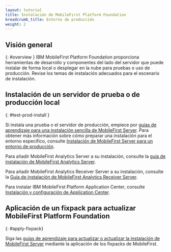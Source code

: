 ```yaml
---
layout: tutorial
title: Instalación de MobileFirst Platform Foundation
breadcrumb_title: Entorno de producción 
weight: 2
---
```

<!-- NLS_CHARSET=UTF-8 -->
## Visión general
{: #overview }
IBM MobileFirst Platform Foundation proporciona herramientas de desarrollo y componentes del lado del servidor que puede instalar de forma local o desplegar en la nube para pruebas o uso de producción. Revise los temas de instalación adecuados para el escenario de instalación.

## Instalación de un servidor de prueba o de producción local
{: #test-prod-install }

Si instala una prueba o el servidor de producción, empiece por [guías de aprendizaje para una instalación sencilla de MobileFirst Server](simple-install/). Para obtener más información sobre cómo preparar una instalación para el entorno específico, consulte [Instalación de MobileFirst Server para un entorno de producción](prod-env/).

Para añadir MobileFirst Analytics Server a su instalación, consulte la [guía de instalación de MobileFirst Analytics Server](analytics/).

Para añadir MobileFirst Analytics Receiver Server a su instalación, consulte la [Guía de instalación de MobileFirst Analytics Receiver Server](analyticsreceiver/).

Para instalar IBM MobileFirst Platform Application Center, consulte [Instalación y configuración de Application Center](appcenter/).

## Aplicación de un fixpack para actualizar MobileFirst Platform Foundation
{: #apply-fixpack}

Siga las [guías de aprendizaje para actualizar o actualizar la instalación de MobileFirst Server](update) mediante la aplicación de los fixpacks de MobileFirst.
